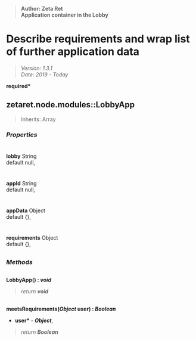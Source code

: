 > __Author: Zeta Ret__  
> __Application container in the Lobby__  
# Describe requirements and wrap list of further application data  
> *Version: 1.3.1*  
> *Date: 2019 - Today*  

__required*__

## zetaret.node.modules::LobbyApp  
> Inherits: Array  

### *Properties*  

#  
__lobby__ String  
default null,   

#  
__appId__ String  
default null,   

#  
__appData__ Object  
default {},   

#  
__requirements__ Object  
default {},   


##  
### *Methods*  

##  
__LobbyApp() : *void*__  
  
> *return __void__*  

##  
__meetsRequirements(*Object* user) : *Boolean*__  
  
- __user*__ - __*Object*__,   
> *return __Boolean__*  

